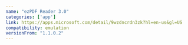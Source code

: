```yaml
---
name: "ezPDF Reader 3.0"
categories: ['app']
link: https://apps.microsoft.com/detail/9wzdncrdn3zk?hl=en-us&gl=US
compatibility: emulation
versionFrom: "1.1.0.2"
---
```


